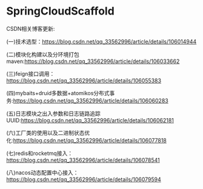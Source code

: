 # SpringCloudScaffold
CSDN相关博客更新:

(一)技术选型：https://blog.csdn.net/qq_33562996/article/details/106014944

(二)模块化构建以及分环境打包maven:https://blog.csdn.net/qq_33562996/article/details/106033662

(三)feign接口调用：https://blog.csdn.net/qq_33562996/article/details/106055383

(四)mybaits+druid多数据+atomikos分布式事务:https://blog.csdn.net/qq_33562996/article/details/106060283

(五)日志模块之出入参数和日志链路追踪UUID:https://blog.csdn.net/qq_33562996/article/details/106062181

(六)工厂类的使用以及二进制状态优化:https://blog.csdn.net/qq_33562996/article/details/106077818

(七)redis和rocketmq接入：https://blog.csdn.net/qq_33562996/article/details/106078541

(八)nacos动态配置中心接入：https://blog.csdn.net/qq_33562996/article/details/106079594